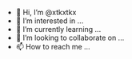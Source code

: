 - 👋 Hi, I’m @xtkxtkx
- 👀 I’m interested in ...
- 🌱 I’m currently learning ...
- 💞️ I’m looking to collaborate on ...
- 📫 How to reach me ...

<!---
xtkxtkx/xtkxtkx is a ✨ special ✨ repository because its `README.md` (this file) appears on your GitHub profile.
You can click the Preview link to take a look at your changes.
--->
